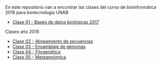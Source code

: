En este repositorio van a encontrar las clases del curso de bioinformática 2016 para biotecnología UNAB

- [Clase 01 - Bases de datos biológicas 2017](https://github.com/bioinf-biotec/clases_bioinf/raw/master/c01_2017.pdf)  

Clases año  2016  

- [Clase 02 - Alineamiento de secuencias](https://github.com/bioinf-biotec/clases_bioinf/raw/master/clase02.pdf)  
- [Clase 03 - Ensamblaje de genomas](https://github.com/bioinf-biotec/clases_bioinf/raw/master/c03.pdf)  
- [Clase 04 - Filogenética](https://github.com/bioinf-biotec/clases_bioinf/raw/master/c04.pdf)  
- [Clase 05 - Metagenómica](https://github.com/bioinf-biotec/clases_bioinf/raw/master/c05.pdf)  


